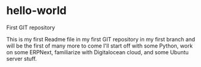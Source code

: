 # hello-world
First GIT repository

This is my first Readme file in my first GIT repository in my first branch and will be the first of many more to come
I'll start off with some Python, work on some ERPNext, familiarize with Digitalocean cloud, and some Ubuntu server stuff.
